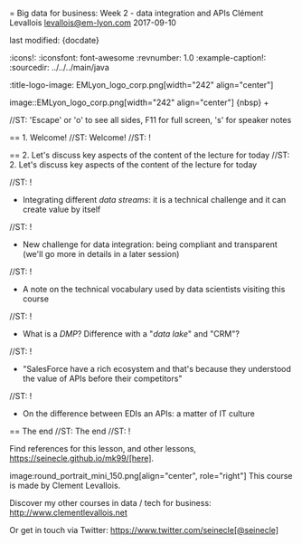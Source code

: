 = Big data for business: Week 2 - data integration and APIs
Clément Levallois <levallois@em-lyon.com>
2017-09-10

last modified: {docdate}

:icons!:
:iconsfont:   font-awesome
:revnumber: 1.0
:example-caption!:
:sourcedir: ../../../main/java

:title-logo-image: EMLyon_logo_corp.png[width="242" align="center"]

image::EMLyon_logo_corp.png[width="242" align="center"]
{nbsp} +

//ST: 'Escape' or 'o' to see all sides, F11 for full screen, 's' for speaker notes


== 1. Welcome!
//ST: Welcome!
//ST: !


== 2. Let's discuss key aspects of the content of the lecture for today
//ST: 2. Let's discuss key aspects of the content of the lecture for today

//ST: !
- Integrating different *data streams*: it is a technical challenge and it can create value by itself

//ST: !
- New challenge for data integration: being compliant and transparent (we'll go more in details in a later session)



//ST: !
- A note on the technical vocabulary used by data scientists visiting this course

//ST: !
- What is a *DMP*? Difference with a "*data lake*" and "CRM"?

//ST: !
- "SalesForce have a rich ecosystem and that's because they understood the value of APIs before their competitors"

//ST: !
- On the difference between EDIs an APIs: a matter of IT culture


== The end
//ST: The end
//ST: !

Find references for this lesson, and other lessons, https://seinecle.github.io/mk99/[here].

image:round_portrait_mini_150.png[align="center", role="right"]
This course is made by Clement Levallois.

Discover my other courses in data / tech for business: http://www.clementlevallois.net

Or get in touch via Twitter: https://www.twitter.com/seinecle[@seinecle]
